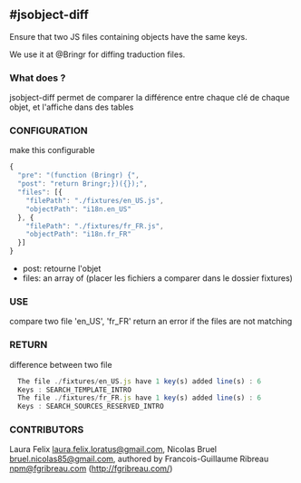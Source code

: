 #jsobject-diff
-------------

Ensure that two JS files containing objects have the same keys.

We use it at @Bringr for diffing traduction files.

### What does ?

jsobject-diff permet de comparer la différence entre chaque clé de chaque objet, et l'affiche dans des tables


### CONFIGURATION

make this configurable

```javascript
{
  "pre": "(function (Bringr) {",
  "post": "return Bringr;})({});",
  "files": [{
    "filePath": "./fixtures/en_US.js",
    "objectPath": "i18n.en_US"
  }, {
    "filePath": "./fixtures/fr_FR.js",
    "objectPath": "i18n.fr_FR"
  }]
}
```

* post: retourne l'objet
* files: an array of (placer les fichiers a comparer dans le dossier fixtures)



### USE

compare two file
'en_US', 'fr_FR'
return an error if the files are not matching


### RETURN

difference between two file

```javascript
  The file ./fixtures/en_US.js have 1 key(s) added line(s) : 6
  Keys : SEARCH_TEMPLATE_INTRO
  The file ./fixtures/fr_FR.js have 1 key(s) added line(s) : 6
  Keys : SEARCH_SOURCES_RESERVED_INTRO

```

### CONTRIBUTORS

Laura Felix <laura.felix.loratus@gmail.com>, Nicolas Bruel <bruel.nicolas85@gmail.com>, authored by Francois-Guillaume Ribreau <npm@fgribreau.com> (http://fgribreau.com/)